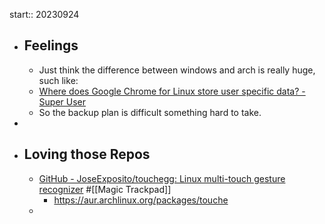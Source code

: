 start:: 20230924

- ## Feelings
  - Just think the difference between windows and arch is really huge, such like:
  - [Where does Google Chrome for Linux store user specific data? - Super User](https://superuser.com/questions/52428/where-does-google-chrome-for-linux-store-user-specific-data)
  - So the backup plan is difficult something hard to take.
-
- ## Loving those Repos
  - [GitHub - JoseExposito/touchegg: Linux multi-touch gesture recognizer](https://github.com/JoseExposito/touchegg#keyboard-shortcut-send_keys) #[[Magic Trackpad]]
    - https://aur.archlinux.org/packages/touche
  -
